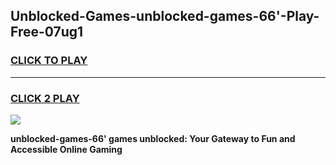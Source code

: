 
## Unblocked-Games-unblocked-games-66'-Play-Free-07ug1
<h3>
<a href="https://premium76.site?title=unblocked-games-66'&ref=17A">CLICK TO PLAY</a></h3>
<hr>

<h3>
<a href="https://premium76.site?title=unblocked-games-66'&ref=17A">CLICK 2 PLAY</a>
  
</h3>

<a href="https://premium76.site?title=unblocked-games-66'&ref=17A"><img src="https://clearcache.store/games.png"></a>


**unblocked-games-66' games unblocked: Your Gateway to Fun and Accessible Online Gaming**
